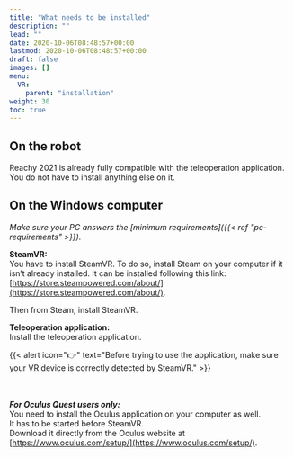 ```yaml
---
title: "What needs to be installed"
description: ""
lead: ""
date: 2020-10-06T08:48:57+00:00
lastmod: 2020-10-06T08:48:57+00:00
draft: false
images: []
menu:
  VR:
    parent: "installation"
weight: 30
toc: true
---
```


## On the robot

Reachy 2021 is already fully compatible with the teleoperation application. You do not have to install anything else on it.

## On the Windows computer

*Make sure your PC answers the [minimum requirements]({{< ref "pc-requirements" >}}).*

**SteamVR:**  
You have to install SteamVR.
To do so, install Steam on your computer if it isn’t already installed. It can be installed following this link: [https://store.steampowered.com/about/](https://store.steampowered.com/about/).  

Then from Steam, install SteamVR.  

**Teleoperation application:**  
Install the teleoperation application.

{{< alert icon="👉" text="Before trying to use the application, make sure your VR device is correctly detected by SteamVR." >}}

<br></br>
***For Oculus Quest users only:***  
You need to install the Oculus application on your computer as well.  
It has to be started before SteamVR.  
Download it directly from the Oculus website at [https://www.oculus.com/setup/](https://www.oculus.com/setup/).
